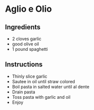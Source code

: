 # Aglio e Olio

## Ingredients

- 2 cloves garlic
- good olive oil
- 1 pound spaghetti

## Instructions

- Thinly slice garlic
- Sautee in oil until straw colored
- Boil pasta in salted water until al dente
- Drain pasta
- Toss pasta with garlic and oil
- Enjoy

